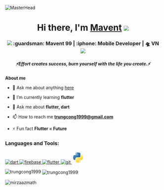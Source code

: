 ![MasterHead](https://user-images.githubusercontent.com/74038190/240304586-d48893bd-0757-481c-8d7e-ba3e163feae7.png)
<div align="center">
   <h1>Hi there, I'm <a href="https://github.com/trungcong1999">Mavent</a> <img src="https://media.giphy.com/media/hvRJCLFzcasrR4ia7z/giphy.gif" width="25px"> </h1>
</div>
<div align="center">
<h3><img src="https://media.giphy.com/media/WUlplcMpOCEmTGBtBW/giphy.gif" width="30">  :guardsman: Mavent 99 | :iphone: Mobile Developer | 🛸 VN <img src="https://media.giphy.com/media/WUlplcMpOCEmTGBtBW/giphy.gif" width="30"></h3>
</div>
 <h5 align="center">
   <i>⚡️Effort creates success, burn yourself with the life you create.⚡️</i>
  </h5>

**About me**
- 💬 Ask me about anything [here](https://github.com/trungcong1999/trungcong1999/issues)
- 🌱 I’m currently learning **flutter**

- 💬 Ask me about **flutter, dart**

- 📫 How to reach me **trungcong1999@gmail.com**

- ⚡ Fun fact **Flutter = Future**

<h3 align="left">Languages and Tools:</h3>
<p align="left"> <a href="https://dart.dev" target="_blank" rel="noreferrer"> <img src="https://www.vectorlogo.zone/logos/dartlang/dartlang-icon.svg" alt="dart" width="40" height="40"/> </a> <a href="https://firebase.google.com/" target="_blank" rel="noreferrer"> <img src="https://www.vectorlogo.zone/logos/firebase/firebase-icon.svg" alt="firebase" width="40" height="40"/> </a> <a href="https://flutter.dev" target="_blank" rel="noreferrer"> <img src="https://www.vectorlogo.zone/logos/flutterio/flutterio-icon.svg" alt="flutter" width="40" height="40"/> </a> <a href="https://git-scm.com/" target="_blank" rel="noreferrer"> <img src="https://www.vectorlogo.zone/logos/git-scm/git-scm-icon.svg" alt="git" width="40" height="40"/> </a> <a href="https://www.python.org" target="_blank" rel="noreferrer"> <img src="https://raw.githubusercontent.com/devicons/devicon/master/icons/python/python-original.svg" alt="python" width="40" height="40"/> </a> </p>

<p><img align="left" src="https://github-readme-stats.vercel.app/api/top-langs?username=trungcong1999&show_icons=true&locale=en&layout=compact" alt="trungcong1999" /></p>

<p>&nbsp;<img align="center" src="https://github-readme-stats.vercel.app/api?username=trungcong1999&show_icons=true&locale=en" alt="trungcong1999" /></p>

<p><img align="center" src="https://github-readme-streak-stats.herokuapp.com/?user=trungcong1999&" alt="mirzaazmath" /></p>
